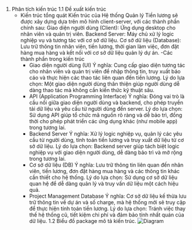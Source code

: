 1. Phân tích kiến trúc
   1.1 Đề xuất kiến trúc
     - Kiến trúc tổng quát
       Kiến trúc của Hệ thống Quản lý Tiền lương sẽ được xây dựng dựa trên mô hình client-server, với các thành phần chính sau:
       Giao diện người dùng (Client): Ứng dụng desktop cho nhân viên và quản trị viên.
       Backend Server: Máy chủ xử lý logic nghiệp vụ và tương tác với cơ sở dữ liệu.
       Cơ sở dữ liệu (Database): Lưu trữ thông tin nhân viên, tiền lương, thời gian làm việc, đơn đặt hàng mua hàng và kết nối với cơ sở dữ liệu quản lý dự án.
       -Các thành phần trong kiến trúc
        + Giao diện người dùng (UI)
          Ý nghĩa: Cung cấp giao diện tương tác cho nhân viên và quản trị viên để nhập thông tin, truy xuất báo cáo và thực hiện các thao tác liên quan đến tiền lương.
          Lý do lựa chọn: Một giao diện người dùng thân thiện giúp người dùng dễ dàng thao tác mà không cần kiến thức kỹ thuật sâu.
        + API (Application Programming Interface)
          Ý nghĩa: Đóng vai trò là cầu nối giữa giao diện người dùng và backend, cho phép truyền tải dữ liệu và yêu cầu từ người dùng đến server.
          Lý do lựa chọn: Sử dụng API giúp tổ chức mã nguồn rõ ràng và dễ bảo trì, đồng thời cho phép phát triển các ứng dụng khác (như mobile app) trong tương lai.
        + Backend Server
          Ý nghĩa: Xử lý logic nghiệp vụ, quản lý các yêu cầu từ người dùng, tính toán tiền lương và truy xuất dữ liệu từ cơ sở dữ liệu.
          Lý do lựa chọn: Backend server giúp tách biệt logic nghiệp vụ với giao diện người dùng, dễ dàng bảo trì và mở rộng trong tương lai.
        + Cơ sở dữ liệu (DB)
          Ý nghĩa: Lưu trữ thông tin liên quan đến nhân viên, tiền lương, đơn đặt hàng mua hàng và các thông tin khác cần thiết cho hệ thống.
          Lý do lựa chọn: Sử dụng cơ sở dữ liệu quan hệ để dễ dàng quản lý và truy vấn dữ liệu một cách hiệu quả.
        + Project Management Database
          Ý nghĩa: Cơ sở dữ liệu kế thừa lưu trữ thông tin về dự án và số charge, mà hệ thống mới sẽ truy cập để thực hiện tính toán tiền lương.
          Lý do lựa chọn: Tránh việc thay thế hệ thống cũ, tiết kiệm chi phí và đảm bảo tính nhất quán của dữ liệu.
   1.2 Biểu đồ package mô tả kiến trúc.
    ![Diagram](https://www.planttext.com/api/plantuml/png/T99DQiCm48NtFiMGVJOvG4dZT578mYJTXIucyjI8wiUCv80fFLaNFLAl4Dc2D1RIzisJtlT6-llvtJgFx0UjgXx59tO4guR9aV7efJLmm95u1LyLmFb5zygEHF1gFF472dgVvETMIoETP_IMazcHUilUFQhVrN_KRd3Ia7Dmi9qKYx0tgKaWjz2m5S4YJJVVsE38LYceKOb1pP2pNbkjPR05vdGK8S85S2A-oXHYZnxpFQV91LsiSWTQg2TKv9RIVhU1sXf38XA4hDpgOBr-AjGisxFjYoyGpsJgPsEZErC-cvhWFxWBBn4FfFjAjrM4s99ffszw0m00__y30000)

